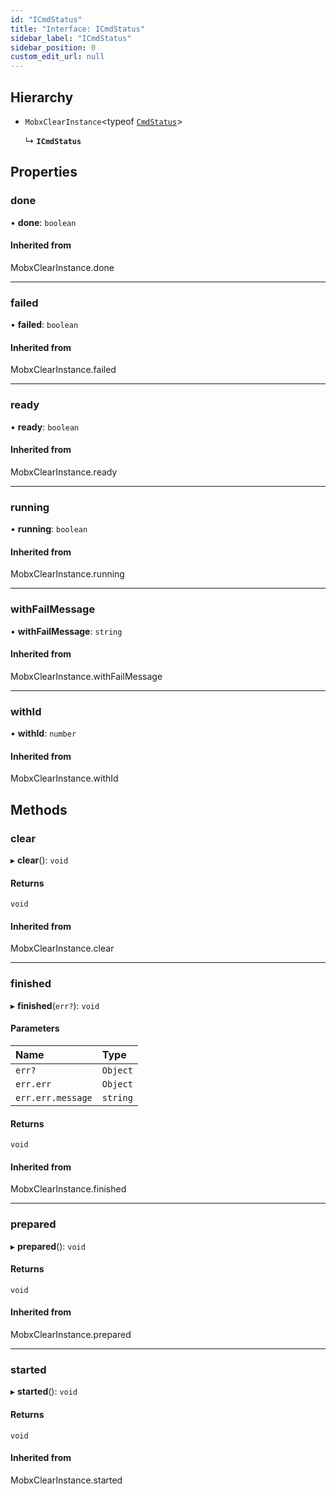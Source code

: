 ```yaml
---
id: "ICmdStatus"
title: "Interface: ICmdStatus"
sidebar_label: "ICmdStatus"
sidebar_position: 0
custom_edit_url: null
---
```


## Hierarchy

- `MobxClearInstance`<typeof [`CmdStatus`](../modules#status)\>

  ↳ **`ICmdStatus`**

## Properties

### done

• **done**: `boolean`

#### Inherited from

MobxClearInstance.done

___

### failed

• **failed**: `boolean`

#### Inherited from

MobxClearInstance.failed

___

### ready

• **ready**: `boolean`

#### Inherited from

MobxClearInstance.ready

___

### running

• **running**: `boolean`

#### Inherited from

MobxClearInstance.running

___

### withFailMessage

• **withFailMessage**: `string`

#### Inherited from

MobxClearInstance.withFailMessage

___

### withId

• **withId**: `number`

#### Inherited from

MobxClearInstance.withId

## Methods

### clear

▸ **clear**(): `void`

#### Returns

`void`

#### Inherited from

MobxClearInstance.clear

___

### finished

▸ **finished**(`err?`): `void`

#### Parameters

| Name | Type |
| :------ | :------ |
| `err?` | `Object` |
| `err.err` | `Object` |
| `err.err.message` | `string` |

#### Returns

`void`

#### Inherited from

MobxClearInstance.finished

___

### prepared

▸ **prepared**(): `void`

#### Returns

`void`

#### Inherited from

MobxClearInstance.prepared

___

### started

▸ **started**(): `void`

#### Returns

`void`

#### Inherited from

MobxClearInstance.started
